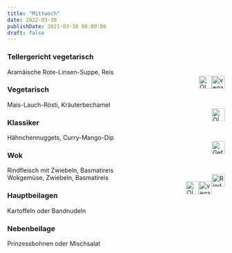 ```yaml
---
title: "Mittwoch"
date: 2022-03-30
publishDate: 2021-03-30 00:00:00
draft: false
---
```

### Tellergericht vegetarisch  
<div class="flex-container">
<div>Aramäische Rote-Linsen-Suppe, Reis</div><div margin-left="auto"><img loading="lazy" src="../images/vegan.png" style="float:right;" alt="vegan.png" height=30px><img loading="lazy" src="../images/OLV.png" style="float:right;" alt="OLV.png" height=30px></div></div>

### Vegetarisch  
<div class="flex-container">
<div>Mais-Lauch-Rösti, Kräuterbechamel</div><div margin-left="auto"><img loading="lazy" src="../images/OLV.png" style="float:right;" alt="OLV.png" height=30px></div></div>

### Klassiker  
<div class="flex-container">
<div>Hähnchennuggets, Curry-Mango-Dip</div><div margin-left="auto"><img loading="lazy" src="../images/Geflügel.png" style="float:right;" alt="Geflügel.png" height=30px></div></div>

### Wok  
<div class="flex-container">
<div>Rindfleisch mit Zwiebeln, Basmatireis</div><div margin-left="auto"><img loading="lazy" src="../images/Rind.png" style="float:right;" alt="Rind.png" height=30px></div></div><div class="flex-container">
<div>Wokgemüse, Zwiebeln, Basmatireis</div><div margin-left="auto"><img loading="lazy" src="../images/vegan.png" style="float:right;" alt="vegan.png" height=30px><img loading="lazy" src="../images/OLV.png" style="float:right;" alt="OLV.png" height=30px></div></div>

### Hauptbeilagen  
<div class="flex-container">
<div>Kartoffeln oder Bandnudeln </div><div margin-left="auto"></div></div>

### Nebenbeilage  
<div class="flex-container">
<div>Prinzessbohnen oder Mischsalat </div><div margin-left="auto"></div></div>

